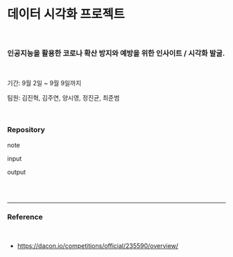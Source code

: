# 데이터 시각화 프로젝트

<br/>

### 인공지능을 활용한 코로나 확산 방지와 예방을 위한 인사이트 / 시각화 발굴.



<br/>

기간: 9월 2일 ~ 9월 9일까지

팀원: 김진혁, 김주연, 양시영, 정진균, 최준범



<br/>

### Repository

note

input

output







<br/>

<br/>

--------------------------------

### Reference

<br/>

- https://dacon.io/competitions/official/235590/overview/